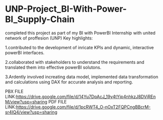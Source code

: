 # UNP-Project_BI-With-Power-BI_Supply-Chain
completed this project as part of my BI with PowerBI Internship with united network of proffesion (UNP)
Key highlights:

1.contributed to the development of inricate KPIs and dynamic, interactive powerBI interfaces.


2.collaborated with stakeholders to understand the requirements and translated them into effective powerBI solutons.


3.Ardently involved increating data model, implemented data transformation and calculations using DAX for accurate analysis and reporting.

PBX FILE LINK:https://drive.google.com/file/d/14Yu7DpAcJ_19y4tYjp4nhkzJ8DVjREnM/view?usp=sharing
PDF FILE LINK:https://drive.google.com/file/d/1pcRWT4_O-nOxT2FQPCngBBcrM-sr4IQ4/view?usp=sharing
